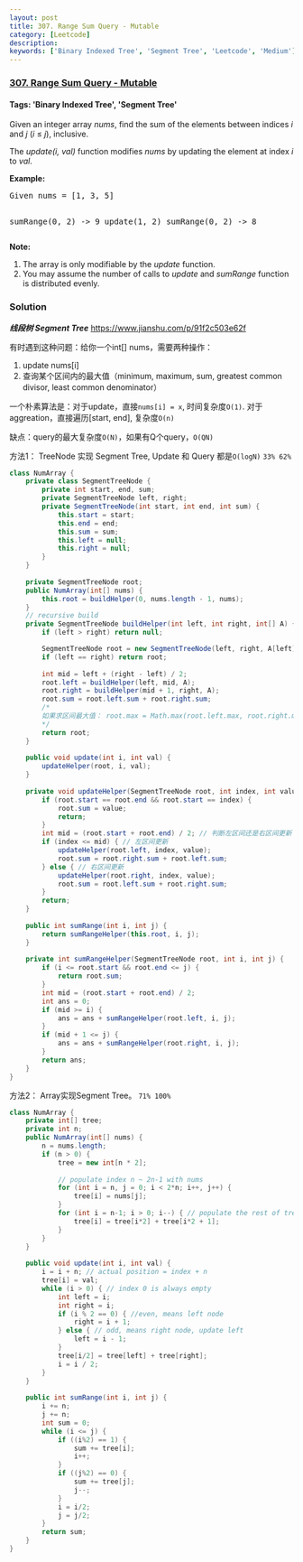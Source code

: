 ```yaml
---
layout: post
title: 307. Range Sum Query - Mutable
category: [Leetcode]
description: 
keywords: ['Binary Indexed Tree', 'Segment Tree', 'Leetcode', 'Medium']
---
```

### [307. Range Sum Query - Mutable](https://leetcode.com/problems/range-sum-query-mutable)

#### Tags: 'Binary Indexed Tree', 'Segment Tree'

<div class="content__u3I1 question-content__JfgR"><div><p>Given an integer array <i>nums</i>, find the sum of the elements between indices <i>i</i> and <i>j</i> (<i>i</i> ≤ <i>j</i>), inclusive.</p>
<p>The <i>update(i, val)</i> function modifies <i>nums</i> by updating the element at index <i>i</i> to <i>val</i>.</p>
<p><b>Example:</b></p>
<pre>Given nums = [1, 3, 5]

sumRange(0, 2) -&gt; 9
update(1, 2)
sumRange(0, 2) -&gt; 8
</pre>
<p><b>Note:</b></p>
<ol>
<li>The array is only modifiable by the <i>update</i> function.</li>
<li>You may assume the number of calls to <i>update</i> and <i>sumRange</i> function is distributed evenly.</li>
</ol>
</div></div>

### Solution
***线段树 Segment Tree*** https://www.jianshu.com/p/91f2c503e62f

有时遇到这种问题：给你一个int[] nums，需要两种操作：
1. update nums[i]
2. 查询某个区间内的最大值（minimum, maximum, sum, greatest common divisor, least common denominator）

一个朴素算法是：对于update，直接`nums[i] = x`, 时间复杂度`O(1)`. 对于aggreation，直接遍历[start, end], 复杂度`O(n)`

缺点：query的最大复杂度`O(N)`，如果有Q个query，`O(QN)`

方法1： TreeNode 实现 Segment Tree, Update 和 Query 都是`O(logN)` `33% 62%`
```java
class NumArray {
    private class SegmentTreeNode {
        private int start, end, sum;
        private SegmentTreeNode left, right;
        private SegmentTreeNode(int start, int end, int sum) {
            this.start = start;
            this.end = end;
            this.sum = sum;
            this.left = null;
            this.right = null;
        }
    }
    
    private SegmentTreeNode root;
    public NumArray(int[] nums) {
        this.root = buildHelper(0, nums.length - 1, nums);
    }
    // recursive build
    private SegmentTreeNode buildHelper(int left, int right, int[] A) {
        if (left > right) return null;

        SegmentTreeNode root = new SegmentTreeNode(left, right, A[left]); // initialize root fields
        if (left == right) return root;
        
        int mid = left + (right - left) / 2;
        root.left = buildHelper(left, mid, A);
        root.right = buildHelper(mid + 1, right, A);
        root.sum = root.left.sum + root.right.sum;
        /*
        如果求区间最大值： root.max = Math.max(root.left.max, root.right.max)
        */
        return root;
    }
    
    public void update(int i, int val) {
        updateHelper(root, i, val);
    }
    
    private void updateHelper(SegmentTreeNode root, int index, int value) {
        if (root.start == root.end && root.start == index) {
            root.sum = value;
            return;
        }
        int mid = (root.start + root.end) / 2; // 判断左区间还是右区间更新
        if (index <= mid) { // 左区间更新
            updateHelper(root.left, index, value);
            root.sum = root.right.sum + root.left.sum;
        } else { // 右区间更新
            updateHelper(root.right, index, value);
            root.sum = root.left.sum + root.right.sum;
        }
        return;
    }
    
    public int sumRange(int i, int j) {
        return sumRangeHelper(this.root, i, j);
    }
    
    private int sumRangeHelper(SegmentTreeNode root, int i, int j) {
        if (i <= root.start && root.end <= j) {
            return root.sum;
        }
        int mid = (root.start + root.end) / 2;
        int ans = 0;
        if (mid >= i) {
            ans = ans + sumRangeHelper(root.left, i, j);
        }
        if (mid + 1 <= j) {
            ans = ans + sumRangeHelper(root.right, i, j);
        }
        return ans;
    }
}
```

方法2： Array实现Segment Tree。 `71% 100%`
```java
class NumArray {
    private int[] tree;
    private int n;
    public NumArray(int[] nums) {
        n = nums.length;
        if (n > 0) {
            tree = new int[n * 2];
            
            // populate index n ~ 2n-1 with nums
            for (int i = n, j = 0; i < 2*n; i++, j++) {
                tree[i] = nums[j];
            }
            for (int i = n-1; i > 0; i--) { // populate the rest of tree[]
                tree[i] = tree[i*2] + tree[i*2 + 1];
            }
        }
    }
    
    public void update(int i, int val) {
        i = i + n; // actual position = index + n
        tree[i] = val;
        while (i > 0) { // index 0 is always empty
            int left = i;
            int right = i;
            if (i % 2 == 0) { //even, means left node
                right = i + 1;
            } else { // odd, means right node, update left
                left = i - 1;
            }
            tree[i/2] = tree[left] + tree[right];
            i = i / 2;
        }
    }
    
    public int sumRange(int i, int j) {
        i += n;
        j += n;
        int sum = 0;
        while (i <= j) {
            if ((i%2) == 1) {
                sum += tree[i];
                i++;
            }
            if ((j%2) == 0) {
                sum += tree[j];
                j--;
            }
            i = i/2;
            j = j/2;
        }
        return sum;
    }
}
```